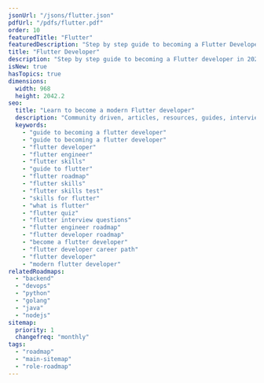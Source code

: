```yaml
---
jsonUrl: "/jsons/flutter.json"
pdfUrl: "/pdfs/flutter.pdf"
order: 10
featuredTitle: "Flutter"
featuredDescription: "Step by step guide to becoming a Flutter Developer in 2023"
title: "Flutter Developer"
description: "Step by step guide to becoming a Flutter developer in 2023"
isNew: true
hasTopics: true
dimensions:
  width: 968
  height: 2042.2
seo:
  title: "Learn to become a modern Flutter developer"
  description: "Community driven, articles, resources, guides, interview questions, quizzes for flutter development. Learn to become a modern Flutter developer by following the steps, skills, resources and guides listed in this roadmap."
  keywords:
    - "guide to becoming a flutter developer"
    - "guide to becoming a flutter developer"
    - "flutter developer"
    - "flutter engineer"
    - "flutter skills"
    - "guide to flutter"
    - "flutter roadmap"
    - "flutter skills"
    - "flutter skills test"
    - "skills for flutter"
    - "what is flutter"
    - "flutter quiz"
    - "flutter interview questions"
    - "flutter engineer roadmap"
    - "flutter developer roadmap"
    - "become a flutter developer"
    - "flutter developer career path"
    - "flutter developer"
    - "modern flutter developer"
relatedRoadmaps:
  - "backend"
  - "devops"
  - "python"
  - "golang"
  - "java"
  - "nodejs"
sitemap:
  priority: 1
  changefreq: "monthly"
tags:
  - "roadmap"
  - "main-sitemap"
  - "role-roadmap"
---
```


